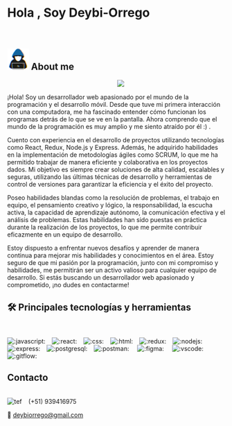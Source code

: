 # Hola , Soy  Deybi-Orrego 

<br>



	
## <picture><img src = "https://github.com/0xAbdulKhalid/0xAbdulKhalid/raw/main/assets/mdImages/about_me.gif" width = 50px></picture> **About me**

<picture> <img align="right" src="https://lottiefiles.com/138767-laptop-animatiion" width = 250px></picture>

<br>

¡Hola! Soy un desarrollador web apasionado por el mundo de la programación y el desarrollo móvil. Desde que tuve mi primera interacción con una computadora, me ha fascinado entender cómo funcionan los programas detrás de lo que se ve en la pantalla.
Ahora comprendo que el mundo de la programación es muy amplio y me siento atraído por él :) .

Cuento con experiencia en el desarrollo de proyectos utilizando tecnologías como React, Redux, Node.js y Express. Además, he adquirido habilidades en la implementación de metodologías ágiles como SCRUM, lo que me ha permitido trabajar de manera eficiente y colaborativa en los proyectos dados. Mi objetivo es siempre crear soluciones de alta calidad, escalables y seguras, utilizando las últimas técnicas de desarrollo y herramientas de control de versiones para garantizar la eficiencia y el éxito del proyecto.

Poseo habilidades blandas como la resolución de problemas, el trabajo en equipo, el pensamiento creativo y lógico, la responsabilidad, la escucha activa, la capacidad de aprendizaje autónomo, la comunicación efectiva y el análisis de problemas. Estas habilidades han sido puestas en práctica durante la realización de los proyectos, lo que me permite contribuir eficazmente en un equipo de desarrollo.

Estoy dispuesto a enfrentar nuevos desafíos y aprender de manera continua para mejorar mis habilidades y conocimientos en el área. Estoy seguro de que mi pasión por la programación, junto con mi compromiso y habilidades, me permitirán ser un activo valioso para cualquier equipo de desarrollo. Si estás buscando un desarrollador web apasionado y comprometido, ¡no dudes en contactarme!

## 🛠️ Principales tecnologías y herramientas
<br>

<img src="https://cdn.jsdelivr.net/gh/devicons/devicon/icons/javascript/javascript-original.svg" alt=":javascript:" width="40" height="40" style="padding-right: 15px;"><img src="https://cdn.jsdelivr.net/gh/devicons/devicon/icons/react/react-original.svg" alt=":react:" width="40" height="40" style="padding-right: 15px;"><img src="https://cdn.jsdelivr.net/gh/devicons/devicon/icons/css3/css3-original.svg" alt=":css:" width="40" height="40" style="padding-right: 15px;"><img src="https://cdn.jsdelivr.net/gh/devicons/devicon/icons/html5/html5-original.svg" alt=":html:" width="40" height="40" style="padding-right: 15px;"><img src="https://cdn.jsdelivr.net/gh/devicons/devicon/icons/redux/redux-original.svg" alt=":redux:" width="40" height="40" style="padding-right: 15px;"><img src="https://cdn.jsdelivr.net/gh/devicons/devicon/icons/nodejs/nodejs-original.svg" alt=":nodejs:" width="40" height="40" style="padding-right: 15px;"><img src="https://cdn.jsdelivr.net/gh/devicons/devicon/icons/express/express-original.svg" alt=":express:" width="40" height="40" style="padding-right: 15px;"><img src="https://cdn.jsdelivr.net/gh/devicons/devicon/icons/postgresql/postgresql-original.svg" alt=":postgresql:" width="40" height="40" style="padding-right: 15px;"><img src="https://cdn.icon-icons.com/icons2/3053/PNG/512/postman_macos_bigsur_icon_189815.png" alt=":postman:" width="40" height="40" style="padding-right: 15px;" />
<img src="https://cdn.jsdelivr.net/gh/devicons/devicon/icons/figma/figma-original.svg" alt=":figma:" width="40" height="40" style="padding-right: 15px;" />
<img src="https://cdn.jsdelivr.net/gh/devicons/devicon/icons/vscode/vscode-original.svg" alt=":vscode:" width="40" height="40" style="padding-right: 15px;" /><img src="https://cdn.icon-icons.com/icons2/2107/PNG/512/file_type_git_icon_130581.png" alt=":gitflow:" width="40" height="40" style="padding-right: 15px;" />

## Contacto
<br>
<img src="https://cdn-icons-png.flaticon.com/512/3870/3870798.png" alt="tef" width="25" height="25" style="padding-right: 15px;">(+51) 939416975



📧 deybiorrego@gmail.com
